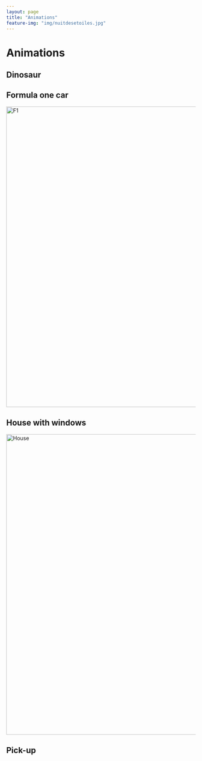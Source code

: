 ```yaml
---
layout: page
title: "Animations"
feature-img: "img/nuitdesetoiles.jpg"
---
```


# Animations 

## Dinosaur 

## Formula one car

<img src="https://github.com/colossaldinosaur/colossaldinosaur.github.io/blob/main/gifs/2f1.gif?raw=true" alt="F1" width="800" align=middle/>

## House with windows

<img src="https://github.com/colossaldinosaur/colossaldinosaur.github.io/blob/main/gifs/house.gif?raw=true" alt="House" width="800" align=middle/>

## Pick-up
